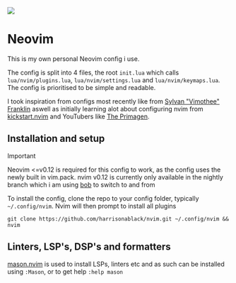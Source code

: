 ![](https://skillicons.dev/icons?i=neovim,linux,apple,lua,github)

# Neovim
This is my own personal Neovim config i use.

The config is split into 4 files, the root `init.lua` which calls `lua/nvim/plugins.lua`, `lua/nvim/settings.lua` and `lua/nvim/keymaps.lua`. The config is prioritised to be simple and readable.

I took inspiration from configs most recently like from [Sylvan "Vimothee" Franklin](https://www.youtube.com/watch?v=xGkL2N8w0H4) aswell as initially learning alot about configuring nvim from [kickstart.nvim](https://github.com/nvim-lua/kickstart.nvim) and YouTubers like [The Primagen](https://www.youtube.com/watch?v=X6AR2RMB5tE).

## Installation and setup
> [!IMPORTANT]
> Neovim <=v0.12 is required for this config to work, as the config uses the newly built in vim.pack. nvim v0.12 is currently only available in the nightly branch which i am using [bob](https://github.com/MordechaiHadad/bob) to switch to and from

To install the config, clone the repo to your config folder, typically `~/.config/nvim`. Nvim will then prompt to install all plugins
```
git clone https://github.com/harrisonablack/nvim.git ~/.config/nvim && nvim
```

## Linters, LSP's, DSP's and formatters
[mason.nvim](https://github.com/williamboman/mason.nvim) is used to install LSPs, linters etc and as such can be installed using `:Mason`, or to get help `:help mason`
